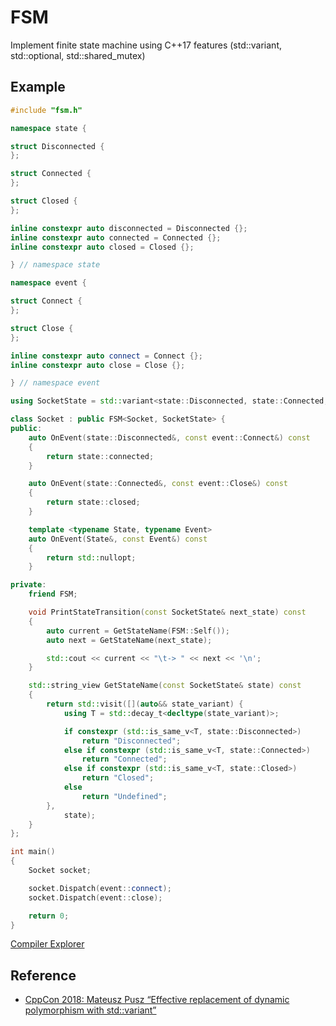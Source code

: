 # FSM

Implement finite state machine using C++17 features (std::variant, std::optional, std::shared_mutex)

## Example

```cpp
#include "fsm.h"

namespace state {

struct Disconnected {
};

struct Connected {
};

struct Closed {
};

inline constexpr auto disconnected = Disconnected {};
inline constexpr auto connected = Connected {};
inline constexpr auto closed = Closed {};

} // namespace state

namespace event {

struct Connect {
};

struct Close {
};

inline constexpr auto connect = Connect {};
inline constexpr auto close = Close {};

} // namespace event

using SocketState = std::variant<state::Disconnected, state::Connected, state::Closed>;

class Socket : public FSM<Socket, SocketState> {
public:
    auto OnEvent(state::Disconnected&, const event::Connect&) const
    {
        return state::connected;
    }

    auto OnEvent(state::Connected&, const event::Close&) const
    {
        return state::closed;
    }

    template <typename State, typename Event>
    auto OnEvent(State&, const Event&) const
    {
        return std::nullopt;
    }

private:
    friend FSM;

    void PrintStateTransition(const SocketState& next_state) const
    {
        auto current = GetStateName(FSM::Self());
        auto next = GetStateName(next_state);

        std::cout << current << "\t-> " << next << '\n';
    }

    std::string_view GetStateName(const SocketState& state) const
    {
        return std::visit([](auto&& state_variant) {
            using T = std::decay_t<decltype(state_variant)>;

            if constexpr (std::is_same_v<T, state::Disconnected>)
                return "Disconnected";
            else if constexpr (std::is_same_v<T, state::Connected>)
                return "Connected";
            else if constexpr (std::is_same_v<T, state::Closed>)
                return "Closed";
            else
                return "Undefined";
        },
            state);
    }
};

int main()
{
    Socket socket;

    socket.Dispatch(event::connect);
    socket.Dispatch(event::close);

    return 0;
}
```

[Compiler Explorer](https://godbolt.org/z/a8E4e576e)

## Reference

- [CppCon 2018: Mateusz Pusz “Effective replacement of dynamic polymorphism with std::variant”](https://www.youtube.com/watch?v=gKbORJtnVu8)
